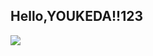 ## Hello,YOUKEDA!!123
![](https://qgt-style.oss-cn-hangzhou.aliyuncs.com/newcoursep4/g1/g1-2-2/tenor.gif)
